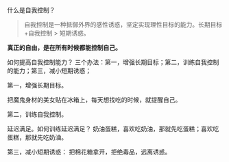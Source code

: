 什么是自我控制？
> 自我控制是一种抵御外界的感性诱惑，坚定实现理性目标的能力。长期目标 +自我控制 > 短期诱惑。

**真正的自由，是在所有时候都能控制自己。**

如何提高自我控制能力？
三个办法：第一，增强长期目标；第二，训练自我控制的能力；第三，减小短期诱惑；

第一，增强长期目标。

把魔鬼身材的美女贴在冰箱上，每天想找吃的时候，就提醒自己。

第二，训练自我控制。

延迟满足。如何训练延迟满足？
奶油蛋糕，喜欢吃奶油，那就先吃蛋糕；喜欢吃蛋糕，那就先吃奶油。

第三，减小短期诱惑：
把棉花糖拿开，拒绝毒品，远离诱惑。

